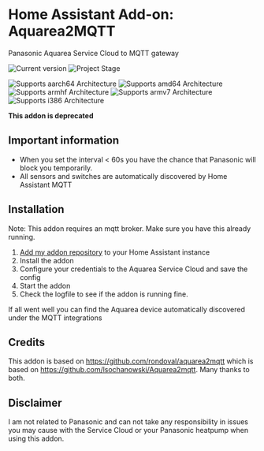# Home Assistant Add-on: Aquarea2MQTT

Panasonic Aquarea Service Cloud to MQTT gateway

![Current version][version] ![Project Stage][project-stage-shield]

![Supports aarch64 Architecture][aarch64-shield]
![Supports amd64 Architecture][amd64-shield]
![Supports armhf Architecture][armhf-shield]
![Supports armv7 Architecture][armv7-shield]
![Supports i386 Architecture][i386-shield]

**This addon is deprecated**

## Important information

- When you set the interval < 60s you have the chance that Panasonic will block you temporarily.
- All sensors and switches are automatically discovered by Home Assistant MQTT

## Installation

Note: This addon requires an mqtt broker. Make sure you have this already running.

1. [Add my addon repository](https://github.com/fbloemhof/hassio-addons) to your Home Assistant instance
2. Install the addon
3. Configure your credentials to the Aquarea Service Cloud and save the config
4. Start the addon
5. Check the logfile to see if the addon is running fine.

If all went well you can find the Aquarea device automatically discovered under the MQTT integrations

## Credits

This addon is based on <https://github.com/rondoval/aquarea2mqtt> which is based on <https://github.com/lsochanowski/Aquarea2mqtt>. Many thanks to both.

## Disclaimer

I am not related to Panasonic and can not take any responsibility in issues you may cause with the Service Cloud or your Panasonic heatpump when using this addon.

[aarch64-shield]: https://img.shields.io/badge/aarch64-yes-green.svg
[amd64-shield]: https://img.shields.io/badge/amd64-yes-green.svg
[armhf-shield]: https://img.shields.io/badge/armhf-yes-green.svg
[armv7-shield]: https://img.shields.io/badge/armv7-yes-green.svg
[i386-shield]: https://img.shields.io/badge/i386-yes-green.svg
[project-stage-shield]: https://img.shields.io/badge/project%20stage-depracated-red.svg
[version]: https://img.shields.io/badge/version-v2023.2.15.1-blue.svg
